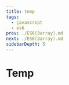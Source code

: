 ```yaml
---
title: temp
tags: 
  - javascript
  - es6
prev: ./ES6(3array).md
next: ./ES6(3array).md
sidebarDepth: 5
---
```

# Temp

<Vssue :options="{ locale: 'zh' }"/>